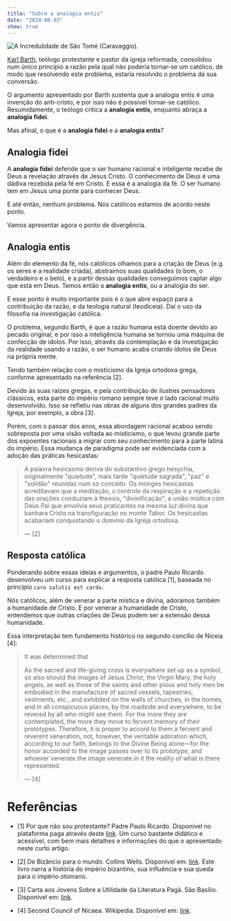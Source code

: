 ```yaml
---
title: "Sobre a analogia entis"
date: "2024-08-03"
show: true
---
```


![A Incredulidade de São Tomé (Caravaggio).](/post-images/sobre-a-analogia-entis/640px-Caravaggio_-_The_Incredulity_of_Saint_Thomas.jpg "Por Caravaggio - ![img](http://www.christusrex.org/www2/art/images/carav10.jpg), Domínio público, <https://commons.wikimedia.org/w/index.php?curid=6804893>.")

[Karl Barth](https://en.wikipedia.org/wiki/Karl_Barth), teólogo protestante e pastor da igreja reformada, consolidou num único princípio a razão pela qual não poderia tornar-se um católico, de modo que resolvendo este problema, estaria resolvido o problema da sua conversão.

O argumento apresentado por Barth sustenta que a analogia entis é uma invenção do anti-cristo, e por isso não é possível tornar-se católico. Resumidamente, o teólogo critica a **analogia entis**, enquanto abraça a **analogia fidei**.

Mas afinal, o que é a **analogia fidei** e a **analogia entis**?

## Analogia fidei

A **analogia fidei** defende que o ser humano racional e inteligente recebe de Deus a revelação através de Jesus Cristo. O conhecimento de Deus é uma dádiva recebida pela fé em Cristo. E essa é a analogia da fé. O ser humano tem em Jesus uma ponte para conhecer Deus.

E até então, nenhum problema. Nós católicos estamos de acordo neste ponto.

Vamos apresentar agora o ponto de divergência.

## Analogia entis

Além do elemento da fé, nós católicos olhamos para a criação de Deus (e.g. os seres e a realidade criada), abstraimos suas qualidades (o bom, o verdadeiro e o belo), e a partir dessas qualidades conseguimos captar algo que está em Deus. Temos então a **analogia entis**, ou a analogia do ser.

E esse ponto é muito importante pois é o que abre espaço para a contribuição da razão, e da teologia natural (teodiceia). Daí o uso da filosofia na investigação católica.

O problema, segundo Barth, é que a razão humana está doente devido ao pecado original, e por isso a inteligência humana se tornou uma máquina de confecção de ídolos. Por isso, através da contemplação e da investigação da realidade usando a razão, o ser humano acaba criando ídolos de Deus na própria mente.

Tendo também relação com o misticismo da Igreja ortodoxa grega, conforme apresentado na referência [2].

Devido às suas raízes gregas, e pela contribuição de ilustres pensadores clássicos, esta parte do império romano sempre teve o lado racional muito desenvolvido. Isso se refletiu nas obras de alguns dos grandes padres da Igreja, por exemplo, a obra [3].

Porém, com o passar dos anos, essa abordagem racional acabou sendo sobreposta por uma visão voltada ao misticismo, o que levou grande parte dos expoentes racionais a migrar com seu conhecimento para a parte latina do império. Essa mudança de paradigma pode ser evidenciada com a adoção das práticas hesicastas:

> A palavra hesicasmo deriva do substantivo grego hesychia, originalmente "quietude", mais tarde "quietude sagrada", "paz" e "solidão" reunidas num só conceito. Os monges hesicastas acreditavam que a meditação, o controle da respiração e a repetição das orações conduziam à theosis, "divinificação", a união mística com Deus Pai que envolvia seus praticantes na mesma luz divina que banhara Cristo na transfiguração no monte Tabor. Os hesicastas acabariam conquistando o domínio da Igreja ortodoxa.
>
> &#x2014; [2]

## Resposta católica

Ponderando sobre essas ideias e argumentos, o padre Paulo Ricardo desenvolveu um curso para explicar a resposta católica [1], baseada no princípio `caro salutis est cardo`.

Nós católicos, além de venerar a parte mística e divina, adoramos também a humanidade de Cristo. E por venerar a humanidade de Cristo, entendemos que outras criações de Deus podem ser a extensão dessa humanidade.

Essa interpretação tem fundamento histórico no segundo concílio de Niceia [4]:

> It was determined that
>
> As the sacred and life-giving cross is everywhere set up as a symbol, so also should the images of Jesus Christ, the Virgin Mary, the holy angels, as well as those of the saints and other pious and holy men be embodied in the manufacture of sacred vessels, tapestries, vestments, etc., and exhibited on the walls of churches, in the homes, and in all conspicuous places, by the roadside and everywhere, to be revered by all who might see them. For the more they are contemplated, the more they move to fervent memory of their prototypes. Therefore, it is proper to accord to them a fervent and reverent veneration, not, however, the veritable adoration which, according to our faith, belongs to the Divine Being alone—for the honor accorded to the image passes over to its prototype, and whoever venerate the image venerate in it the reality of what is there represented.
>
> &#x2014; [4]

# Referências

-   [1] Por que não sou protestante? Padre Paulo Ricardo. Disponível no plataforma paga através deste [link](https://padrepauloricardo.org/aulas/somos-idolatras). Um curso bastante didático e acessível, com bem mais detalhes e informações do que o apresentado neste curto artigo.

-   [2] De Bizâncio para o mundo. Collins Wells. Disponível em: [link](https://a.co/d/idYilfb). Este livro narra a história do império bizantino, sua influência e sua queda para o império otomano.

-   [3] Carta aos Jovens Sobre a Utilidade da Literatura Pagã. São Basílio. Disponível em: [link](https://a.co/d/hDjJl4q).

-   [4] Second Council of Nicaea. Wikipedia. Disponível em: [link](https://en.wikipedia.org/wiki/Second_Council_of_Nicaea).
